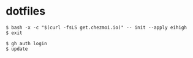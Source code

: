 # dotfiles

```
$ bash -x -c "$(curl -fsLS get.chezmoi.io)" -- init --apply eihigh
$ exit

$ gh auth login
$ update
```
